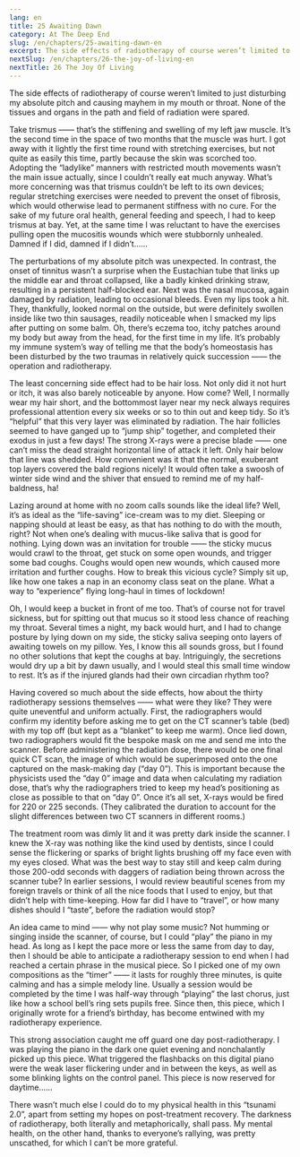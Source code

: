 ```yaml
---
lang: en
title: 25 Awaiting Dawn
category: At The Deep End
slug: /en/chapters/25-awaiting-dawn-en
excerpt: The side effects of radiotherapy of course weren’t limited to just disturbing my absolute pitch and causing mayhem in my mouth or throat. None of the tissues and organs in the path and field of radiation were spared.
nextSlug: /en/chapters/26-the-joy-of-living-en
nextTitle: 26 The Joy Of Living
---
```


The side effects of radiotherapy of course weren’t limited to just disturbing my absolute pitch and causing mayhem in my mouth or throat. None of the tissues and organs in the path and field of radiation were spared. 

Take trismus —— that’s the stiffening and swelling of my left jaw muscle. It’s the second time in the space of two months that the muscle was hurt. I got away with it lightly the first time round with stretching exercises, but not quite as easily this time, partly because the skin was scorched too. Adopting the “ladylike” manners with restricted mouth movements wasn’t the main issue actually, since I couldn’t really eat much anyway. What’s more concerning was that trismus couldn’t be left to its own devices; regular stretching exercises were needed to prevent the onset of fibrosis, which would otherwise lead to permanent stiffness with no cure. For the sake of my future oral health, general feeding and speech, I had to keep trismus at bay. Yet, at the same time I was reluctant to have the exercises pulling open the mucositis wounds which were stubbornly unhealed. Damned if I did, damned if I didn’t......

The perturbations of my absolute pitch was unexpected. In contrast, the onset of tinnitus wasn’t a surprise when the Eustachian tube that links up the middle ear and throat collapsed, like a badly kinked drinking straw, resulting in a persistent half-blocked ear. Next was the nasal mucosa, again damaged by radiation, leading to occasional bleeds. Even my lips took a hit. They, thankfully, looked normal on the outside, but were definitely swollen inside like two thin sausages, readily noticeable when I smacked my lips after putting on some balm. Oh, there’s eczema too, itchy patches around my body but away from the head, for the first time in my life. It’s probably my immune system’s way of telling me that the body’s homeostasis has been disturbed by the two traumas in relatively quick succession —— the operation and radiotherapy.

The least concerning side effect had to be hair loss. Not only did it not hurt or itch, it was also barely noticeable by anyone. How come? Well, I normally wear my hair short, and the bottommost layer near my neck always requires professional attention every six weeks or so to thin out and keep tidy. So it’s “helpful” that this very layer was eliminated by radiation. The hair follicles seemed to have ganged up to “jump ship” together, and completed their exodus in just a few days! The strong X-rays were a precise blade —— one can’t miss the dead straight horizontal line of attack it left. Only hair below that line was shedded. How convenient was it that the normal, exuberant top layers covered the bald regions nicely! It would often take a swoosh of winter side wind and the shiver that ensued to remind me of my half-baldness, ha!

Lazing around at home with no zoom calls sounds like the ideal life? Well, it’s as ideal as the “life-saving” ice-cream was to my diet. Sleeping or napping should at least be easy, as that has nothing to do with the mouth, right? Not when one’s dealing with mucus-like saliva that is good for nothing. Lying down was an invitation for trouble —— the sticky mucus would crawl to the throat, get stuck on some open wounds, and trigger some bad coughs. Coughs would open new wounds, which caused more irritation and further coughs. How to break this vicious cycle? Simply sit up, like how one takes a nap in an economy class seat on the plane. What a way to “experience” flying long-haul in times of lockdown!

Oh, I would keep a bucket in front of me too. That’s of course not for travel sickness, but for spitting out that mucus so it stood less chance of reaching my throat. Several times a night, my back would hurt, and I had to change posture by lying down on my side, the sticky saliva seeping onto layers of awaiting towels on my pillow. Yes, I know this all sounds gross, but I found no other solutions that kept the coughs at bay. Intriguingly, the secretions would dry up a bit by dawn usually, and I would steal this small time window to rest. It’s as if the injured glands had their own circadian rhythm too?

Having covered so much about the side effects, how about the thirty radiotherapy sessions themselves —— what were they like? They were quite uneventful and uniform actually. First, the radiographers would confirm my identity before asking me to get on the CT scanner’s table (bed) with my top off (but kept as a “blanket” to keep me warm). Once lied down, two radiographers would fit the bespoke mask on me and send me into the scanner. Before administering the radiation dose, there would be one final quick CT scan, the image of which would be superimposed onto the one captured on the mask-making day (“day 0”). This is important because the physicists used the “day 0” image and data when calculating my radiation dose, that’s why the radiographers tried to keep my head’s positioning as close as possible to that on “day 0”. Once it’s all set, X-rays would be fired for 220 or 225 seconds. (They calibrated the duration to account for the slight differences between two CT scanners in different rooms.)

The treatment room was dimly lit and it was pretty dark inside the scanner. I knew the X-ray was nothing like the kind used by dentists, since I could sense the flickering or sparks of bright lights brushing off my face even with my eyes closed. What was the best way to stay still and keep calm during those 200-odd seconds with daggers of radiation being thrown across the scanner tube? In earlier sessions, I would review beautiful scenes from my foreign travels or think of all the nice foods that I used to enjoy, but that didn’t help with time-keeping. How far did I have to “travel”, or how many dishes should I “taste”, before the radiation would stop?

An idea came to mind —— why not play some music? Not humming or singing inside the scanner, of course, but I could “play” the piano in my head. As long as I kept the pace more or less the same from day to day, then I should be able to anticipate a radiotherapy session to end when I had reached a certain phrase in the musical piece. So I picked one of my own compositions as the “timer” —— it lasts for roughly three minutes, is quite calming and has a simple melody line. Usually a session would be completed by the time I was half-way through “playing” the last chorus, just like how a school bell’s ring sets pupils free. Since then, this piece, which I originally wrote for a friend’s birthday, has become entwined with my radiotherapy experience.

This strong association caught me off guard one day post-radiotherapy. I was playing the piano in the dark one quiet evening and nonchalantly picked up this piece. What triggered the flashbacks on this digital piano were the weak laser flickering under and in between the keys, as well as some blinking lights on the control panel. This piece is now reserved for daytime......

There wasn’t much else I could do to my physical health in this “tsunami 2.0”, apart from setting my hopes on post-treatment recovery. The darkness of radiotherapy, both literally and metaphorically, shall pass. My mental health, on the other hand, thanks to everyone’s rallying, was pretty unscathed, for which I can’t be more grateful.
